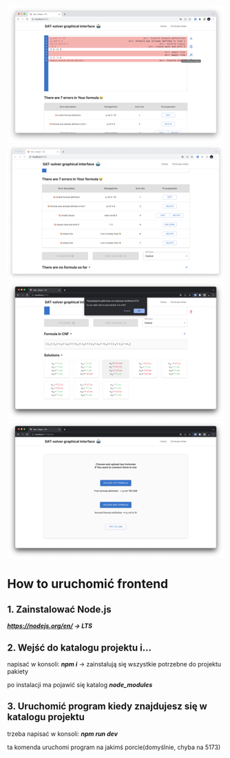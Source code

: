 ![v2.0](./public/v2.0.png)
![v2.0_1](./public/v2.0_1.png)
![v1.2_3](./public/v1.2_3.png)
![v1.1_2](./public/v1.2_2.png)

# How to uruchomić frontend

## 1. Zainstalować Node.js

***https://nodejs.org/en/ -> LTS***

## 2. Wejść do katalogu projektu i...

napisać w konsoli: **_npm i_** -> zainstalują się wszystkie potrzebne do projektu pakiety

po instalacji ma pojawić się katalog **_node_modules_**

## 3. Uruchomić program kiedy znajdujesz się w katalogu projektu

trzeba napisać w konsoli: **_npm run dev_**

ta komenda uruchomi program na jakimś porcie(domyślnie, chyba na 5173)
